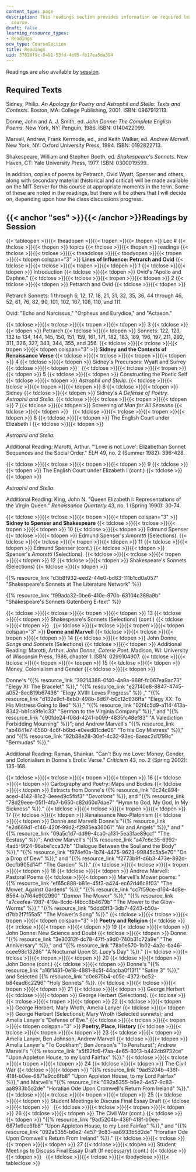 ```yaml
---
content_type: page
description: This readings section provides information on required texts for the
  course.
draft: false
learning_resource_types:
- Readings
ocw_type: CourseSection
title: Readings
uid: 37820f9c-5491-53fd-4e95-fb17ea5da394
---
```

Readings are also available by [session](#ses).

## Required Texts

Sidney, Philip. *An Apology for Poetry and Astrophil and Stella: Texts and Contexts*. Boston, MA: College Publishing, 2001. ISBN: 0967912113.

Donne, John and A. J. Smith, ed. *John Donne: The Complete English Poems*. New York, NY: Penguin, 1986. ISBN: 0140422099.

Marvell, Andrew, Frank Kermode, ed., and Keith Walker, ed. *Andrew Marvell*. New York, NY: Oxford University Press, 1994. ISBN: 0192822713.

Shakespeare, William and Stephen Booth, ed. *Shakespeare's Sonnets*. New Haven, CT: Yale University Press, 1977. ISBN: 0300019599.

In addition, copies of poems by Petrarch, Ovid Wyatt, Spenser and others, along with secondary material (historical and critical) will be made available on the MIT Server for this course at appropriate moments in the term. Some of these are noted in the readings, but there will be others that I will decide on, depending upon how the class discussions progress.

## {{< anchor "ses" >}}{{< /anchor >}}Readings by Session

{{< tableopen >}}{{< theadopen >}}{{< tropen >}}{{< thopen >}}
Lec #
{{< thclose >}}{{< thopen >}}
topics
{{< thclose >}}{{< thopen >}}
readings
{{< thclose >}}{{< trclose >}}{{< theadclose >}}{{< tbodyopen >}}{{< tropen >}}{{< tdopen colspan="3" >}}
**Lines of Influence: Petrarch and Ovid**
{{< tdclose >}}{{< trclose >}}{{< tropen >}}{{< tdopen >}}
1
{{< tdclose >}}{{< tdopen >}}
Introduction
{{< tdclose >}}{{< tdopen >}}
Ovid's "Apollo and Daphne."
{{< tdclose >}}{{< trclose >}}{{< tropen >}}{{< tdopen >}}
2
{{< tdclose >}}{{< tdopen >}}
Petrarch and Ovid
{{< tdclose >}}{{< tdopen >}}

Petrarch Sonnets: 1 through 6, 12, 17, 18, 21, 31, 32, 35, 36, 44 through 46, 52, 61, 76, 82, 90, 101, 102, 107, 108, 110, and 111.

Ovid: "Echo and Narcissus," "Orpheus and Eurydice," and "Actaeon."

{{< tdclose >}}{{< trclose >}}{{< tropen >}}{{< tdopen >}}
3
{{< tdclose >}}{{< tdopen >}}
Petrarch
{{< tdclose >}}{{< tdopen >}}
Sonnets: 122, 123, 132 to 134, 144, 145, 150, 151, 159, 161, 171, 182, 183, 189, 196, 197, 211, 292, 311, 326, 327, 343, 344, 355, and 356.
{{< tdclose >}}{{< trclose >}}{{< tropen >}}{{< tdopen colspan="3" >}}
**Sidney and the Contexts of Renaissance Verse**
{{< tdclose >}}{{< trclose >}}{{< tropen >}}{{< tdopen >}}
4
{{< tdclose >}}{{< tdopen >}}
Sidney's Precursors: Wyatt and Surrey
{{< tdclose >}}{{< tdopen >}}
 
{{< tdclose >}}{{< trclose >}}{{< tropen >}}{{< tdopen >}}
5
{{< tdclose >}}{{< tdopen >}}
Constructing the Poetic Self
{{< tdclose >}}{{< tdopen >}}
*Astrophil and Stella*.
{{< tdclose >}}{{< trclose >}}{{< tropen >}}{{< tdopen >}}
6
{{< tdclose >}}{{< tdopen >}}
Sidney
{{< tdclose >}}{{< tdopen >}}
Sidney's *A Defense of Poetry*. *Astrophil and Stella.*
{{< tdclose >}}{{< trclose >}}{{< tropen >}}{{< tdopen >}}
7
{{< tdclose >}}{{< tdopen >}}
Screening of *Man for All Seasons*
{{< tdclose >}}{{< tdopen >}}
 
{{< tdclose >}}{{< trclose >}}{{< tropen >}}{{< tdopen >}}
8
{{< tdclose >}}{{< tdopen >}}
The English Court under Elizabeth I
{{< tdclose >}}{{< tdopen >}}

*Astrophil and Stella.*

Additional Reading: Marotti, Arthur. "'Love is not Love': Elizabethan Sonnet Sequences and the Social Order." *ELH* 49, no. 2 (Summer 1982): 396-428.

{{< tdclose >}}{{< trclose >}}{{< tropen >}}{{< tdopen >}}
9
{{< tdclose >}}{{< tdopen >}}
The English Court under Elizabeth I (cont.)
{{< tdclose >}}{{< tdopen >}}

*Astrophil and Stella*.

Additional Reading: King, John N. "Queen Elizabeth I: Representations of the Virgin Queen." *Renaissance Quarterly* 43, no. 1 (Spring 1990): 30-74.

{{< tdclose >}}{{< trclose >}}{{< tropen >}}{{< tdopen colspan="3" >}}
**Sidney to Spenser and Shakespeare**
{{< tdclose >}}{{< trclose >}}{{< tropen >}}{{< tdopen >}}
10
{{< tdclose >}}{{< tdopen >}}
Edmund Spenser
{{< tdclose >}}{{< tdopen >}}
Edmund Spenser's *Amoretti* (Selections).
{{< tdclose >}}{{< trclose >}}{{< tropen >}}{{< tdopen >}}
11
{{< tdclose >}}{{< tdopen >}}
Edmund Spenser (cont.)
{{< tdclose >}}{{< tdopen >}}
Spenser's *Amoretti* (Selections).
{{< tdclose >}}{{< trclose >}}{{< tropen >}}{{< tdopen >}}
12
{{< tdclose >}}{{< tdopen >}}
Shakespeare's Sonnets (Selections)
{{< tdclose >}}{{< tdopen >}}

{{% resource_link "d3b8f932-eed2-44e0-bd63-111b1cd0a057" "Shakespeare's Sonnets at The Literature Network" %}}

{{% resource_link "f99ada32-0be6-410e-970b-63104c388a9b" "Shakespeare's Sonnets Gutenberg E-text" %}}

{{< tdclose >}}{{< trclose >}}{{< tropen >}}{{< tdopen >}}
13
{{< tdclose >}}{{< tdopen >}}
Shakespeare's Sonnets (Selections) (cont.)
{{< tdclose >}}{{< tdopen >}}
 
{{< tdclose >}}{{< trclose >}}{{< tropen >}}{{< tdopen colspan="3" >}}
**Donne and Marvell**
{{< tdclose >}}{{< trclose >}}{{< tropen >}}{{< tdopen >}}
14
{{< tdclose >}}{{< tdopen >}}
John Donne, *Songs and Sonnets* (Selections)
{{< tdclose >}}{{< tdopen >}}
Additional Reading: Marotti, Arthur. *John Donne, Coterie Poet*. Madison, WI: University of Wisconsin Press, 1986, chapter 1. ISBN: 0299104907.
{{< tdclose >}}{{< trclose >}}{{< tropen >}}{{< tdopen >}}
15
{{< tdclose >}}{{< tdopen >}}
Money, Colonialism and Gender
{{< tdclose >}}{{< tdopen >}}

Donne's "{{% resource_link "39214388-0f40-4a9a-968f-fc067ea9ac73" "Elegy XI: The Bracelet" %}}," "{{% resource_link "e27f40e8-8847-4745-a052-8ec819b67436" "Elegy XVIII: Loves Progress" %}} ," "{{% resource_link "d132e9cf-8eb0-498b-8d67-b0c12c936ffa" "Elegy XX: To His Mistress Going to Bed" %}}," "{{% resource_link "02f4c5d9-a114-413a-8342-bb1ca9fe1c33" "Sermon to the Virginia Company" %}}," and "{{% resource_link "c90fde24-f08d-4241-b099-4835fc48ef83" "A Valediction Forbidding Mourning" %}}"; and Andrew Marvell's "{{% resource_link "ab4841e7-6560-4c6f-b6bd-e0eed81cde06" "To his Coy Mistress" %}}," and "{{% resource_link "92b38e28-30ef-4c32-93ec-8aeac2d1799c" "Bermudas" %}}."

Additional Reading: Raman, Shankar. "Can't Buy me Love: Money, Gender, and Colonialism in Donne's Erotic Verse." *Criticism* 43, no. 2 (Spring 2002): 135-168.

{{< tdclose >}}{{< trclose >}}{{< tropen >}}{{< tdopen >}}
16
{{< tdclose >}}{{< tdopen >}}
Cartography and Poetry: Maps and Bodies
{{< tdclose >}}{{< tdopen >}}
Extracts from Donne's {{% resource_link "0c24c894-aced-4142-81c2-3eeed9c5fbf3" "*Devotions*" %}}, and "{{% resource_link "78d29eee-05f1-4fa7-b650-c82d60d7dae7" "Hymn to God, My God, In My Sickness" %}}."
{{< tdclose >}}{{< trclose >}}{{< tropen >}}{{< tdopen >}}
17
{{< tdclose >}}{{< tdopen >}}
Renaissance Neo-Platonism
{{< tdclose >}}{{< tdopen >}}
Donne and Marvell: Donne's "{{% resource_link "e2d669d1-c146-420f-99d2-f2985ea36061" "Air and Angels" %}}," and "{{% resource_link "09a5c1d7-dd99-4ca0-a131-5ea3fae89ccf" "The Ecstasy" %}}"; Andrew Marvell's "{{% resource_link "a47c6c35-6992-4ad5-9f24-96abe1cca37b" "Dialogue Between the Soul and the Body" %}}," "{{% resource_link "f974ef0a-1b74-4475-9623-99845c5a5e70" "On a Drop of Dew" %}}," and "{{% resource_link "f2773b9f-d6b3-473e-892d-0ecfb905d14f" "The Garden" %}}."
{{< tdclose >}}{{< trclose >}}{{< tropen >}}{{< tdopen >}}
18
{{< tdclose >}}{{< tdopen >}}
Andrew Marvell: Pastoral Poems
{{< tdclose >}}{{< tdopen >}}
Marvell's Mower poems: "{{% resource_link "ef65c888-b81e-45f3-a424-ec62d46c8f03" "The Mower, Against Gardens" %}}," "{{% resource_link "cc7f59ce-d164-4d8e-8564-b7f64e902990" "*Damon* The Mower" %}}," "{{% resource_link "a7ceefea-1987-419a-8cdc-f4bcc8b4679b" "The Mower to the Glow-Worms" %}}," "{{% resource_link "5ddd0ff3-3db7-4243-b50a-d7bb2f7f55a5" "The Mower's Song" %}}."
{{< tdclose >}}{{< trclose >}}{{< tropen >}}{{< tdopen colspan="3" >}}
**Poetry and Religion**
{{< tdclose >}}{{< trclose >}}{{< tropen >}}{{< tdopen >}}
19
{{< tdclose >}}{{< tdopen >}}
John Donne: New Science and Doubt
{{< tdclose >}}{{< tdopen >}}
Donne: "{{% resource_link "3e30312f-dc78-47ff-a9d0-740b31c72a9e" "The Anniversary" %}}," and "{{% resource_link "78a0e570-1b02-4a2c-ba46-ccee98c13286" "A Nocturnal Upon St. Lucy's Day" %}}."
{{< tdclose >}}{{< trclose >}}{{< tropen >}}{{< tdopen >}}
20
{{< tdclose >}}{{< tdopen >}}
John Donne (cont.)
{{< tdclose >}}{{< tdopen >}}
Donne's "{{% resource_link "a16f1431-0e18-4881-8c5f-44acba0f13f1" "Satire 3" %}}," and Selected {{% resource_link "c0e875b4-c05c-4372-bc52-b84ead6c2296" "Holy Sonnets" %}}.
{{< tdclose >}}{{< trclose >}}{{< tropen >}}{{< tdopen >}}
21
{{< tdclose >}}{{< tdopen >}}
George Herbert
{{< tdclose >}}{{< tdopen >}}
George Herbert (Selections).
{{< tdclose >}}{{< trclose >}}{{< tropen >}}{{< tdopen >}}
22
{{< tdclose >}}{{< tdopen >}}
George Herbert, Mary Wroth, Amelia Lanyer
{{< tdclose >}}{{< tdopen >}}
George Herbert (Selections); Mary Wroth (Selected sonnets); and Amelia Lanyer's "Defense of Eve."
{{< tdclose >}}{{< trclose >}}{{< tropen >}}{{< tdopen colspan="3" >}}
**Poetry, Place, History**
{{< tdclose >}}{{< trclose >}}{{< tropen >}}{{< tdopen >}}
23
{{< tdclose >}}{{< tdopen >}}
Amelia Lanyer, Ben Johnson, Andrew Marvell
{{< tdclose >}}{{< tdopen >}}
Amelia Lanyer's "To Cookham"; Ben Jonson's "To Penshurst"; Andrew Marvell's "{{% resource_link "a5f92fc6-f7aa-4e65-8013-b442cb9732ce" "Upon Appleton House, to my Lord Fairfax" %}}."
{{< tdclose >}}{{< trclose >}}{{< tropen >}}{{< tdopen >}}
24
{{< tdclose >}}{{< tdopen >}}
The Civil War
{{< tdclose >}}{{< tdopen >}}
"{{% resource_link "9ad5204b-436f-418f-b0ee-6871e9cc6fb8" "Upon Appleton House, to my Lord Fairfax" %}}," and Marvell's "{{% resource_link "092a5355-b6e2-4e57-9c83-aa8933b5d2de" "Horatian Ode Upon Cromwell's Return From Ireland" %}}."
{{< tdclose >}}{{< trclose >}}{{< tropen >}}{{< tdopen >}}
25
{{< tdclose >}}{{< tdopen >}}
Student Meetings to Discuss Final Essay Draft
{{< tdclose >}}{{< tdopen >}}
 
{{< tdclose >}}{{< trclose >}}{{< tropen >}}{{< tdopen >}}
26
{{< tdclose >}}{{< tdopen >}}
The Civil War (cont.)
{{< tdclose >}}{{< tdopen >}}
"{{% resource_link "9ad5204b-436f-418f-b0ee-6871e9cc6fb8" "Upon Appleton House, to my Lord Fairfax" %}}," and "{{% resource_link "092a5355-b6e2-4e57-9c83-aa8933b5d2de" "Horatian Ode Upon Cromwell's Return From Ireland" %}}."
{{< tdclose >}}{{< trclose >}}{{< tropen >}}{{< tdopen >}}
27
{{< tdclose >}}{{< tdopen >}}
Student Meetings to Discuss Final Essay Draft (If necessary) (cont.)
{{< tdclose >}}{{< tdopen >}}
 
{{< tdclose >}}{{< trclose >}}{{< tbodyclose >}}{{< tableclose >}}